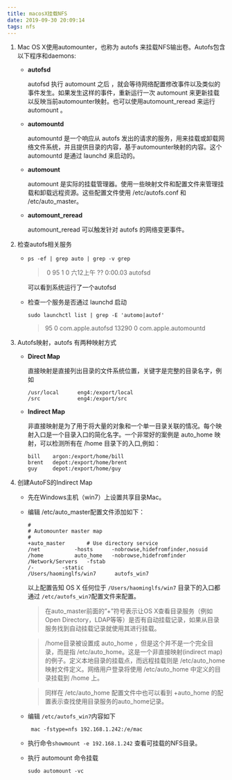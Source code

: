 ```yaml
---
title: macosX挂载NFS
date: 2019-09-30 20:09:14
tags: nfs
---
```


1. Mac OS X使用automounter，也称为 autofs 来挂载NFS输出卷。Autofs包含以下程序和daemons:

   * **autofsd**

     autofsd 执行 automount 之后 ，就会等待网络配置修改事件以及类似的事件发生。如果发生这样的事件，重新运行一次 automount 来更新挂载以反映当前automounter映射。也可以使用automount_reread 来运行 automount 。

   * **automountd**

     automountd 是一个响应从 autofs 发出的请求的服务，用来挂载或卸载网络文件系统，并且提供目录的内容，基于automounter映射的内容。这个 automountd 是通过 launchd 来启动的。

   * **automount**

     automount 是实际的挂载管理器。使用一些映射文件和配置文件来管理挂载和卸载远程资源。这些配置文件使用 /etc/autofs.conf 和 /etc/auto_master。

   * **automount_reread**

     automount_reread 可以触发针对 autofs 的网络变更事件。
     
     <!--more-->

2. 检查autofs相关服务

   * `ps -ef | grep auto | grep -v grep`

     > ​    0    95     1   0 六12上午 ??         0:00.03 autofsd

     可以看到系统运行了一个autofsd

   * 检查一个服务是否通过 launchd 启动

     `sudo launchctl list | grep -E 'automo|autof'`

     > 95	0	com.apple.autofsd
     > 13290	0	com.apple.automountd

3. Autofs映射，autofs 有两种映射方式

   * **Direct Map** 

     直接映射是直接列出目录的文件系统位置，关键字是完整的目录名字，例如

     ```shell
     /usr/local      eng4:/export/local
     /src            eng4:/export/src
     ```

   * **Indirect Map**

     非直接映射是为了用于将大量的对象和一个单一目录关联的情况。每个映射入口是一个目录入口的简化名字。一个非常好的案例是 auto_home 映射，可以检测所有在 /home 目录下的入口,例如：

     ```shell
     bill    argon:/export/home/bill
     brent   depot:/export/home/brent
     guy     depot:/export/home/guy
     ```
     

4. 创建AutoFS的Indirect Map

   * 先在Windows主机（win7）上设置共享目录Mac。

   * 编辑 /etc/auto_master配置文件添加如下：

     ```shell
     #
     # Automounter master map
     #
     +auto_master		# Use directory service
     /net			-hosts		-nobrowse,hidefromfinder,nosuid
     /home			auto_home	-nobrowse,hidefromfinder
     /Network/Servers	-fstab
     /-			-static
     /Users/haominglfs/win7      autofs_win7
     ```

     以上配置告知 OS X 任何位于 `/Users/haominglfs/win7` 目录下的入口都通过 `/etc/autofs_win7`配置文件来配置。

     >在auto_master前面的”+”符号表示让OS X查看目录服务（例如Open Directory，LDAP等等）是否有自动挂载记录，如果从目录服务找到自动挂载记录就使用其进行挂载。

     >/home目录被设置成 auto_home ，但是这个并不是一个完全目录，而是指 /etc/auto_home。这是一个非直接映射(indirect map)的例子。定义本地目录的挂载点，而远程挂载则是 /etc/auto_home 映射文件定义。网络用户登录将使用 /etc/auto_home 中定义的目录挂载到 /home 上。

     > 同样在 /etc/auto_home 配置文件中也可以看到 +auto_home 的配置表示查找使用目录服务的auto_home记录。

   * 编辑 `/etc/autofs_win7`内容如下

     ` mac -fstype=nfs 192.168.1.242:/e/mac`
     
   * 执行命令`showmount -e 192.168.1.242`  查看可挂载的NFS目录。

   * 执行 automount 命令挂载

     `sudo automount -vc`

​     

​     

​     

   
